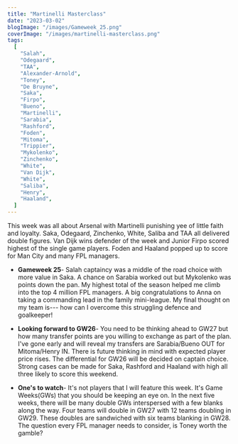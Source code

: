 ```yaml
---
title: "Martinelli Masterclass"
date: "2023-03-02"
blogImage: "/images/Gameweek_25.png"
coverImage: "/images/martinelli-masterclass.png"
tags:
  [
    "Salah",
    "Odegaard",
    "TAA",
    "Alexander-Arnold",
    "Toney",
    "De Bruyne",
    "Saka",
    "Firpo",
    "Bueno",
    "Martinelli",
    "Sarabia",
    "Rashford",
    "Foden",
    "Mitoma",
    "Trippier",
    "Mykolenko",
    "Zinchenko",
    "White",
    "Van Dijk",
    "White",
    "Saliba",
    "Henry",
    "Haaland",
  ]
---
```


This week was all about Arsenal with Martinelli punishing yee of little faith and loyalty. Saka, Odegaard, Zinchenko, White, Saliba and TAA all delivered double figures. Van Dijk wins defender of the week and Junior Firpo scored highest of the single game players. Foden and Haaland popped up to score for Man City and many FPL managers.

- **Gameweek 25**- Salah captaincy was a middle of the road choice with more value in Saka. A chance on Sarabia worked out but Mykolenko was points down the pan. My highest total of the season helped me climb into the top 4 million FPL managers. A big congratulations to Anna on taking a commanding lead in the family mini-league. My final thought on my team is--- how can I overcome this struggling defence and goalkeeper!

- **Looking forward to GW26**- You need to be thinking ahead to GW27 but how many transfer points are you willing to exchange as part of the plan. I've gone early and will reveal my transfers are Sarabia/Bueno OUT for Mitoma/Henry IN. There is future thinking in mind with expected player price rises. The differential for GW26 will be decided on captain choice. Strong cases can be made for Saka, Rashford and Haaland with high all three likely to score this weekend.

- **One's to watch**- It's not players that I will feature this week. It's Game Weeks(GWs) that you should be keeping an eye on. In the next five weeks, there will be many double GWs interspersed with a few blanks along the way. Four teams will double in GW27 with 12 teams doubling in GW29. These doubles are sandwiched with six teams blanking in GW28. The question every FPL manager needs to consider, is Toney worth the gamble?
